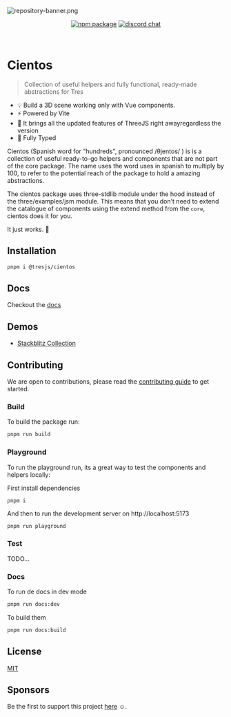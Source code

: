 ![repository-banner.png](/public/repo-banner.png)

<p align="center">
  <a href="https://www.npmjs.com/package/@tresjs/cientos"><img src="https://img.shields.io/npm/v/@tresjs/cientos/latest?color=%2382DBCA" alt="npm package"></a>
  <a href="https://discord.gg/UCr96AQmWn"><img src="https://img.shields.io/badge/chat-discord-purple?style=flat&logo=discord" alt="discord chat"></a>
</p>
<br/>

# Cientos

> Collection of useful helpers and fully functional, ready-made abstractions for Tres

- 💡 Build a 3D scene working only with Vue components.
- ⚡️ Powered by Vite
- 🥰 It brings all the updated features of ThreeJS right awayregardless the version
- 🦾 Fully Typed

Cientos (Spanish word for "hundreds", pronounced /θjentos/ ) is is a collection of useful ready-to-go helpers and components that are not part of the core package. The name uses the word uses in spanish to multiply by 100, to refer to the potential reach of the package to hold a amazing abstractions.

The cientos package uses three-stdlib module under the hood instead of the three/examples/jsm module. This means that you don't need to extend the catalogue of components using the extend method from the `core`, cientos does it for you.

It just works. 💯

## Installation

```bash
pnpm i @tresjs/cientos
```

## Docs

Checkout the [docs](https://cientos.tresjs.org/)

## Demos

- [Stackblitz Collection](https://stackblitz.com/@alvarosabu/collections/tresjs)

## Contributing

We are open to contributions, please read the [contributing guide](/CONTRIBUTING.md) to get started.

### Build

To build the package run:

```bash
pnpm run build
```

### Playground

To run the playground run, its a great way to test the components and helpers locally:

First install dependencies

```
pnpm i
```

And then to run the development server on http://localhost:5173

```bash
pnpm run playground
```

### Test

TODO...

### Docs

To run de docs in dev mode

```bash
pnpm run docs:dev
```

To build them

```bash
pnpm run docs:build
```

## License

[MIT](/LICENSE)

## Sponsors

Be the first to support this project [here](https://github.com/sponsors/alvarosabu) ☺️.

